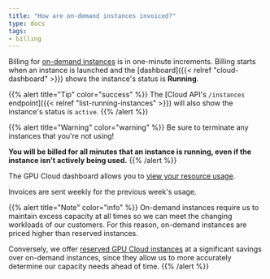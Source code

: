 ```yaml
---
title: "How are on-demand instances invoiced?"
type: docs
tags:
- billing
---
```


Billing for [on-demand instances](https://lambdalabs.com/service/gpu-cloud)
is in one-minute increments. Billing starts when an instance is launched and
the [dashboard]({{< relref "cloud-dashboard" >}}) shows the instance's status
is **Running**.

{{% alert title="Tip" color="success" %}}
The
[Cloud API's `/instances` endpoint]({{< relref "list-running-instances" >}})
will also show the instance's status is `active`.
{{% /alert %}}

{{% alert title="Warning" color="warning" %}}
Be sure to terminate any instances that you're not using!

**You will be billed for all minutes that an instance is running, even if the
instance isn't actively being used.**
{{% /alert %}}

The GPU Cloud dashboard allows you to
[view your resource usage](https://cloud.lambdalabs.com/usage).

Invoices are sent weekly for the previous week's usage.

{{% alert title="Note" color="info" %}}
On-demand instances require us to maintain excess capacity at all times so we
can meet the changing workloads of our customers. For this reason, on-demand
instances are priced higher than reserved instances.

Conversely, we offer
[reserved GPU Cloud instances](https://lambdalabs.com/service/gpu-cloud/reserved)
at a significant savings over on-demand instances, since they allow us to more
accurately determine our capacity needs ahead of time.
{{% /alert %}}
